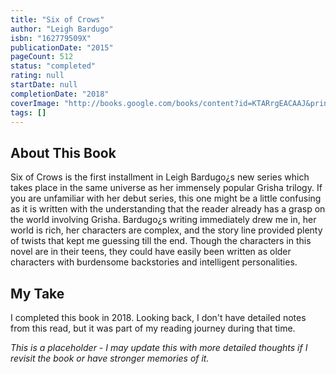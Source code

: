 ```yaml
---
title: "Six of Crows"
author: "Leigh Bardugo"
isbn: "162779509X"
publicationDate: "2015"
pageCount: 512
status: "completed"
rating: null
startDate: null
completionDate: "2018"
coverImage: "http://books.google.com/books/content?id=KTARrgEACAAJ&printsec=frontcover&img=1&zoom=1&source=gbs_api"
tags: []
---
```


## About This Book

Six of Crows is the first installment in Leigh Bardugo¿s new series which takes place in the same universe as her immensely popular Grisha trilogy. If you are unfamiliar with her debut series, this one might be a little confusing as it is written with the understanding that the reader already has a grasp on the world involving Grisha. Bardugo¿s writing immediately drew me in, her world is rich, her characters are complex, and the story line provided plenty of twists that kept me guessing till the end. Though the characters in this novel are in their teens, they could have easily been written as older characters with burdensome backstories and intelligent personalities.

## My Take

I completed this book in 2018. Looking back, I don't have detailed notes from this read, but it was part of my reading journey during that time.

_This is a placeholder - I may update this with more detailed thoughts if I revisit the book or have stronger memories of it._

